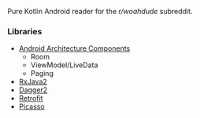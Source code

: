 Pure Kotlin Android reader for the *r/woahdude* subreddit.

### Libraries
* [Android Architecture Components][arch]
  * Room
  * ViewModel/LiveData
  * Paging
* [RxJava2][rx]
* [Dagger2][dagger]
* [Retrofit][retrofit]
* [Picasso][picasso]


[arch]: https://developer.android.com/arch
[rx]: https://github.com/ReactiveX/RxJava
[dagger]: https://github.com/google/dagger
[retrofit]: http://square.github.io/retrofit
[picasso]: https://github.com/square/picasso

